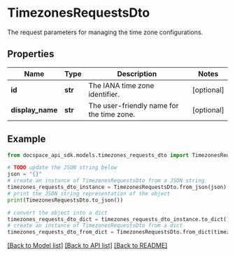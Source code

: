 # TimezonesRequestsDto
The request parameters for managing the time zone configurations.

## Properties

Name | Type | Description | Notes
------------ | ------------- | ------------- | -------------
**id** | **str** | The IANA time zone identifier. | [optional] 
**display_name** | **str** | The user-friendly name for the time zone. | [optional] 

## Example

```python
from docspace_api_sdk.models.timezones_requests_dto import TimezonesRequestsDto

# TODO update the JSON string below
json = "{}"
# create an instance of TimezonesRequestsDto from a JSON string
timezones_requests_dto_instance = TimezonesRequestsDto.from_json(json)
# print the JSON string representation of the object
print(TimezonesRequestsDto.to_json())

# convert the object into a dict
timezones_requests_dto_dict = timezones_requests_dto_instance.to_dict()
# create an instance of TimezonesRequestsDto from a dict
timezones_requests_dto_from_dict = TimezonesRequestsDto.from_dict(timezones_requests_dto_dict)
```
[[Back to Model list]](../README.md#documentation-for-models) [[Back to API list]](../README.md#documentation-for-api-endpoints) [[Back to README]](../README.md)


